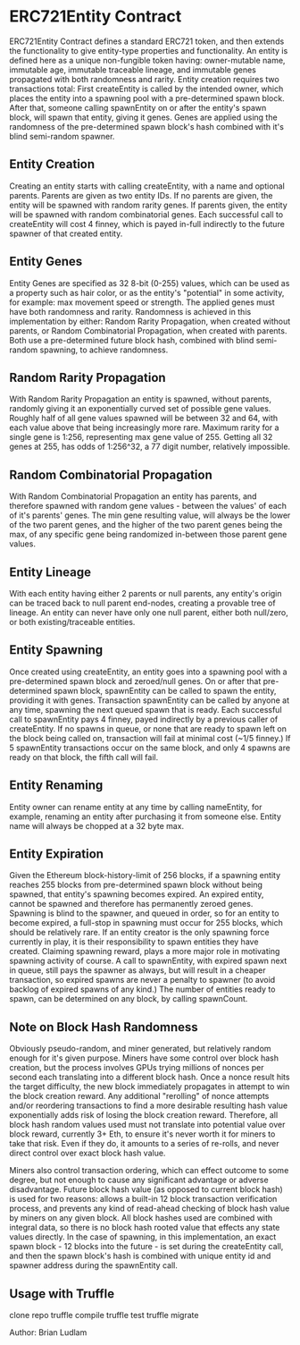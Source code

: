 # ERC721Entity Contract

ERC721Entity Contract defines a standard ERC721 token, and then extends the functionality to give entity-type properties and functionality. An entity is defined here as a unique non-fungible token having: owner-mutable name, immutable age, immutable traceable lineage, and immutable genes propagated with both randomness and rarity. Entity creation requires two transactions total: First createEntity is called by the intended owner, which places the entity into a spawning pool with a pre-determined spawn block. After that, someone calling spawnEntity on or after the entity's spawn block, will spawn that entity, giving it genes. Genes are applied using the randomness of the pre-determined spawn block's hash combined with it's blind semi-random spawner. 
 
## Entity Creation
 
Creating an entity starts with calling createEntity, with a name and optional parents. Parents are given as two entity IDs. If no parents are given, the entity will be spawned with random rarity genes. If parents given, the entity will be spawned with random combinatorial genes. Each successful call to createEntity will cost 4 finney, which is payed in-full indirectly to the future spawner of that created entity.

## Entity Genes

Entity Genes are specified as 32 8-bit (0-255) values, which can be used as a property such as hair color, or as the entity's "potential" in some activity, for example: max movement speed or strength. The applied genes must have both randomness and rarity. Randomness is achieved in this implementation by either: Random Rarity Propagation, when created without parents, or Random Combinatorial Propagation, when created with parents. Both use a pre-determined future block hash, combined with blind semi-random spawning, to achieve randomness. 

## Random Rarity Propagation

With Random Rarity Propagation an entity is spawned, without parents, randomly giving it an exponentially curved set of possible gene values. Roughly half of all gene values spawned will be between 32 and 64, with each value above that being increasingly more rare. Maximum rarity for a single gene is 1:256, representing max gene value of 255. Getting all 32 genes at 255, has odds of 1:256^32, a 77 digit number, relatively impossible.

## Random Combinatorial Propagation

With Random Combinatorial Propagation an entity has parents, and therefore spawned with random gene values - between the values' of each of it's parents' genes. The min gene resulting value, will always be the lower of the two parent genes, and the higher of the two parent genes being the max, of any specific gene being randomized in-between those parent gene values.

## Entity Lineage

With each entity having either 2 parents or null parents, any entity's origin can be traced back to null parent end-nodes, creating a provable tree of lineage. An entity can never have only one null parent, either both null/zero, or both existing/traceable entities.

## Entity Spawning

Once created using createEntity, an entity goes into a spawning pool with a pre-determined spawn block and zeroed/null genes. On or after that pre-determined spawn block, spawnEntity can be called to spawn the entity, providing it with genes. Transaction spawnEntity can be called by anyone at any time, spawning the next queued spawn that is ready. Each successful call to spawnEntity pays 4 finney, payed indirectly by a previous caller of createEntity. If no spawns in queue, or none that are ready to spawn left on the block being called on, transaction will fail at minimal cost (~1/5 finney.) If 5 spawnEntity transactions occur on the same block, and only 4 spawns are ready on that block, the fifth call will fail. 

## Entity Renaming

Entity owner can rename entity at any time by calling nameEntity, for example, renaming an entity after purchasing it from someone else. Entity name will always be chopped at a 32 byte max.

## Entity Expiration

Given the Ethereum block-history-limit of 256 blocks, if a spawning entity reaches 255 blocks from pre-determined spawn block without being spawned, that entity's spawning becomes expired. An expired entity, cannot be spawned and therefore has permanently zeroed genes. Spawning is blind to the spawner, and queued in order, so for an entity to become expired, a full-stop in spawning must occur for 255 blocks, which should be relatively rare. If an entity creator is the only spawning force currently in play, it is their responsibility to spawn entities they have created. Claiming spawning reward, plays a more major role in motivating spawning activity of course. A call to spawnEntity, with expired spawn next in queue, still pays the spawner as always, but will result in a cheaper transaction, so expired spawns are never a penalty to spawner (to avoid backlog of expired spawns of any kind.) The number of entities ready to spawn, can be determined on any block, by calling spawnCount.
 
## Note on Block Hash Randomness

Obviously pseudo-random, and miner generated, but relatively random enough for it's given purpose. Miners have some control over block hash creation, but the process involves GPUs trying millions of nonces per second each translating into a different block hash. Once a nonce result hits the target difficulty, the new block immediately propagates in attempt to win the block creation reward. Any additional "rerolling" of nonce attempts and/or reordering transactions to find a more desirable resulting hash value exponentially adds risk of losing the block creation reward. Therefore, all block hash random values used must not translate into potential value over block reward, currently 3+ Eth, to ensure it's never worth it for miners to take that risk. Even if they do, it amounts to a series of re-rolls, and never direct control over exact block hash value. 

Miners also control transaction ordering, which can effect outcome to some degree, but not enough to cause any significant advantage or adverse disadvantage. Future block hash value (as opposed to current block hash) is used for two reasons: allows a built-in 12 block transaction verification process, and prevents any kind of read-ahead checking of block hash value by miners on any given block. All block hashes used are combined with integral data, so there is no block hash rooted value that effects any state values directly. In the case of spawning, in this implementation, an exact spawn block - 12 blocks into the future - is set during the createEntity call, and then the spawn block's hash is combined with unique entity id and spawner address during the spawnEntity call. 

## Usage with Truffle

clone repo
truffle compile
truffle test
truffle migrate

Author: Brian Ludlam